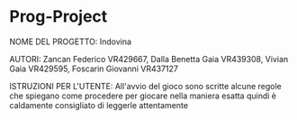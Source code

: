 # Prog-Project

NOME DEL PROGETTO: Indovina

AUTORI: Zancan Federico VR429667, Dalla Benetta Gaia VR439308, Vivian Gaia VR429595, Foscarin Giovanni VR437127

ISTRUZIONI PER L'UTENTE: All'avvio del gioco sono scritte alcune regole che spiegano come procedere 
per giocare nella maniera esatta quindi è caldamente consigliato di leggerle attentamente
